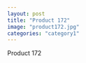 ```yaml
---
layout: post
title: "Product 172"
image: "product172.jpg"
categories: "category1"
---
```

Product 172
